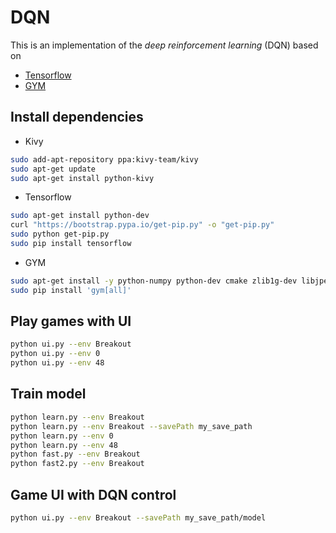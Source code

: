 # DQN
This is an implementation of the *deep reinforcement learning* (DQN) based on
* [Tensorflow](https://www.tensorflow.org)
* [GYM](https://github.com/openai/gym)
## Install dependencies
* Kivy
```bash
sudo add-apt-repository ppa:kivy-team/kivy
sudo apt-get update
sudo apt-get install python-kivy
```
* Tensorflow
```bash
sudo apt-get install python-dev
curl "https://bootstrap.pypa.io/get-pip.py" -o "get-pip.py"
sudo python get-pip.py
sudo pip install tensorflow
```
* GYM
```bash
sudo apt-get install -y python-numpy python-dev cmake zlib1g-dev libjpeg-dev xvfb libav-tools xorg-dev python-opengl swig
sudo pip install 'gym[all]'
```
## Play games with UI
```bash
python ui.py --env Breakout
python ui.py --env 0
python ui.py --env 48
```
## Train model
```bash
python learn.py --env Breakout
python learn.py --env Breakout --savePath my_save_path
python learn.py --env 0
python learn.py --env 48
python fast.py --env Breakout
python fast2.py --env Breakout
```
## Game UI with DQN control
```bash
python ui.py --env Breakout --savePath my_save_path/model
```

